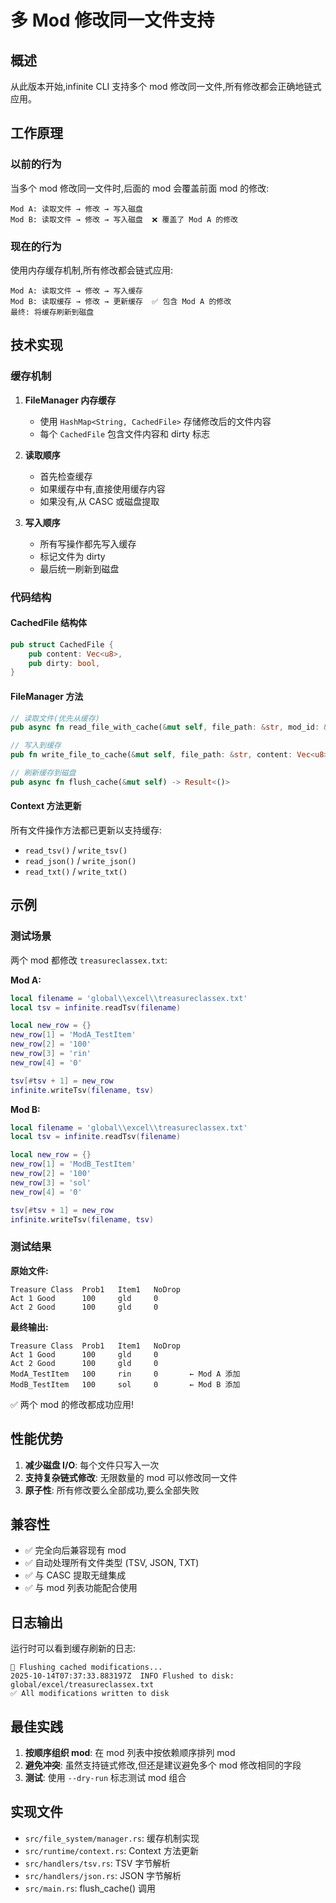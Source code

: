 # 多 Mod 修改同一文件支持

## 概述

从此版本开始,infinite CLI 支持多个 mod 修改同一文件,所有修改都会正确地链式应用。

## 工作原理

### 以前的行为
当多个 mod 修改同一文件时,后面的 mod 会覆盖前面 mod 的修改:

```
Mod A: 读取文件 → 修改 → 写入磁盘
Mod B: 读取文件 → 修改 → 写入磁盘  ❌ 覆盖了 Mod A 的修改
```

### 现在的行为
使用内存缓存机制,所有修改都会链式应用:

```
Mod A: 读取文件 → 修改 → 写入缓存
Mod B: 读取缓存 → 修改 → 更新缓存  ✅ 包含 Mod A 的修改
最终: 将缓存刷新到磁盘
```

## 技术实现

### 缓存机制

1. **FileManager 内存缓存**
   - 使用 `HashMap<String, CachedFile>` 存储修改后的文件内容
   - 每个 `CachedFile` 包含文件内容和 dirty 标志

2. **读取顺序**
   - 首先检查缓存
   - 如果缓存中有,直接使用缓存内容
   - 如果没有,从 CASC 或磁盘提取

3. **写入顺序**
   - 所有写操作都先写入缓存
   - 标记文件为 dirty
   - 最后统一刷新到磁盘

### 代码结构

#### CachedFile 结构体
```rust
pub struct CachedFile {
    pub content: Vec<u8>,
    pub dirty: bool,
}
```

#### FileManager 方法
```rust
// 读取文件(优先从缓存)
pub async fn read_file_with_cache(&mut self, file_path: &str, mod_id: &str) -> Result<Vec<u8>>

// 写入到缓存
pub fn write_file_to_cache(&mut self, file_path: &str, content: Vec<u8>, mod_id: &str)

// 刷新缓存到磁盘
pub async fn flush_cache(&mut self) -> Result<()>
```

#### Context 方法更新
所有文件操作方法都已更新以支持缓存:
- `read_tsv()` / `write_tsv()`
- `read_json()` / `write_json()`
- `read_txt()` / `write_txt()`

## 示例

### 测试场景

两个 mod 都修改 `treasureclassex.txt`:

**Mod A:**
```lua
local filename = 'global\\excel\\treasureclassex.txt'
local tsv = infinite.readTsv(filename)

local new_row = {}
new_row[1] = 'ModA_TestItem'
new_row[2] = '100'
new_row[3] = 'rin'
new_row[4] = '0'

tsv[#tsv + 1] = new_row
infinite.writeTsv(filename, tsv)
```

**Mod B:**
```lua
local filename = 'global\\excel\\treasureclassex.txt'
local tsv = infinite.readTsv(filename)

local new_row = {}
new_row[1] = 'ModB_TestItem'
new_row[2] = '100'
new_row[3] = 'sol'
new_row[4] = '0'

tsv[#tsv + 1] = new_row
infinite.writeTsv(filename, tsv)
```

### 测试结果

**原始文件:**
```
Treasure Class  Prob1   Item1   NoDrop
Act 1 Good      100     gld     0
Act 2 Good      100     gld     0
```

**最终输出:**
```
Treasure Class  Prob1   Item1   NoDrop
Act 1 Good      100     gld     0
Act 2 Good      100     gld     0
ModA_TestItem   100     rin     0       ← Mod A 添加
ModB_TestItem   100     sol     0       ← Mod B 添加
```

✅ 两个 mod 的修改都成功应用!

## 性能优势

1. **减少磁盘 I/O**: 每个文件只写入一次
2. **支持复杂链式修改**: 无限数量的 mod 可以修改同一文件
3. **原子性**: 所有修改要么全部成功,要么全部失败

## 兼容性

- ✅ 完全向后兼容现有 mod
- ✅ 自动处理所有文件类型 (TSV, JSON, TXT)
- ✅ 与 CASC 提取无缝集成
- ✅ 与 mod 列表功能配合使用

## 日志输出

运行时可以看到缓存刷新的日志:

```
💾 Flushing cached modifications...
2025-10-14T07:37:33.883197Z  INFO Flushed to disk: global/excel/treasureclassex.txt
✅ All modifications written to disk
```

## 最佳实践

1. **按顺序组织 mod**: 在 mod 列表中按依赖顺序排列 mod
2. **避免冲突**: 虽然支持链式修改,但还是建议避免多个 mod 修改相同的字段
3. **测试**: 使用 `--dry-run` 标志测试 mod 组合

## 实现文件

- `src/file_system/manager.rs`: 缓存机制实现
- `src/runtime/context.rs`: Context 方法更新
- `src/handlers/tsv.rs`: TSV 字节解析
- `src/handlers/json.rs`: JSON 字节解析
- `src/main.rs`: flush_cache() 调用
